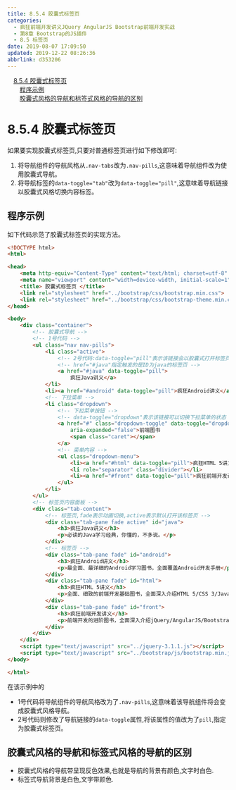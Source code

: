 ```yaml
---
title: 8.5.4 胶囊式标签页
categories: 
  - 疯狂前端开发讲义JQuery AngularJS Bootstrap前端开发实战
  - 第8章 Bootstrap的JS插件
  - 8.5 标签页
date: 2019-08-07 17:09:50
updated: 2019-12-22 08:26:36
abbrlink: d353206
---
```

<div id='my_toc'><a href="/JavaReadingNotes/d353206/#8-5-4-胶囊式标签页" class="header_1">8.5.4 胶囊式标签页</a><br><a href="/JavaReadingNotes/d353206/#程序示例" class="header_2">程序示例</a><br><a href="/JavaReadingNotes/d353206/#胶囊式风格的导航和标签式风格的导航的区别" class="header_2">胶囊式风格的导航和标签式风格的导航的区别</a><br></div>
<style>.header_1{margin-left: 1em;}.header_2{margin-left: 2em;}.header_3{margin-left: 3em;}.header_4{margin-left: 4em;}.header_5{margin-left: 5em;}.header_6{margin-left: 6em;}</style>
<!--more-->
<script>if (navigator.platform.search('arm')==-1){document.getElementById('my_toc').style.display = 'none';}var e,p = document.getElementsByTagName('p');while (p.length>0) {e = p[0];e.parentElement.removeChild(e);}</script>

<!--end-->
<!--SSTStart-->
# 8.5.4 胶囊式标签页 #
如果要实现胶囊式标签页,只要对普通标签页进行如下修改即可:
1. 将导航组件的导航风格从`.nav-tabs`改为`.nav-pills`,这意味着导航组件改为使用胶囊式导航。
2. 将导航标签的`data-toggle="tab"`改为`data-toggle="pill"`,这意味着导航链接以胶囊式风格切换内容标签。

## 程序示例 ##
如下代码示范了胶囊式标签页的实现方法。
```html
<!DOCTYPE html>
<html>

<head>
    <meta http-equiv="Content-Type" content="text/html; charset=utf-8" />
    <meta name="viewport" content="width=device-width, initial-scale=1">
    <title> 胶囊式标签页 </title>
    <link rel="stylesheet" href="../bootstrap/css/bootstrap.min.css">
    <link rel="stylesheet" href="../bootstrap/css/bootstrap-theme.min.css">
</head>

<body>
    <div class="container">
        <!-- 胶囊式导航 -->
        <!-- 1号代码 -->
        <ul class="nav nav-pills">
            <li class="active">
                <!-- 2号代码:data-toggle="pill"表示该链接会以胶囊式打开标签页 -->
                <!-- href="#java"指定触发的是ID为java的标签页 -->
                <a href="#java" data-toggle="pill">
                    疯狂Java讲义</a>
            </li>
            <li><a href="#android" data-toggle="pill">疯狂Android讲义</a></li>
            <!-- 下拉菜单 -->
            <li class="dropdown">
                <!-- 下拉菜单按钮 -->
                <!-- data-toggle="dropdown"表示该链接可以切换下拉菜单的状态 -->
                <a href="#" class="dropdown-toggle" data-toggle="dropdown" role="button" aria-haspopup="true"
                    aria-expanded="false">前端图书
                    <span class="caret"></span>
                </a>
                <!-- 菜单内容 -->
                <ul class="dropdown-menu">
                    <li><a href="#html" data-toggle="pill">疯狂HTML 5讲义</a></li>
                    <li role="separator" class="divider"></li>
                    <li><a href="#front" data-toggle="pill">疯狂前端开发讲义</a></li>
                </ul>
            </li>
        </ul>
        <!-- 标签页内容面板 -->
        <div class="tab-content">
            <!-- 标签页,fade表示动画切换,active表示默认打开该标签页 -->
            <div class="tab-pane fade active" id="java">
                <h3>疯狂Java讲义</h3>
                <p>必读的Java学习经典，你懂的，不多说。</p>
            </div>
            <!-- 标签页 -->
            <div class="tab-pane fade" id="android">
                <h3>疯狂Android讲义</h3>
                <p>最全面、最详细的Android学习图书，全面覆盖Android开发手册</p>
            </div>
            <div class="tab-pane fade" id="html">
                <h3>疯狂HTML 5讲义</h3>
                <p>全面、细致的前端开发基础图书，全面深入介绍HTML 5/CSS 3/JavaScript知识。</p>
            </div>
            <div class="tab-pane fade" id="front">
                <h3>疯狂前端开发讲义</h3>
                <p>前端开发的进阶图书，全面深入介绍jQuery/AngularJS/Bootstrap等框架。</p>
            </div>
        </div>
    </div>
    <script type="text/javascript" src="../jquery-3.1.1.js"></script>
    <script type="text/javascript" src="../bootstrap/js/bootstrap.min.js"></script>
</body>

</html>
```
在该示例中的
- 1号代码将导航组件的导航风格改为了`.nav-pills`,这意味着该导航组件将会变成胶囊式风格导航。
- 2号代码则修改了导航链接的`data-toggle`属性,将该属性的值改为了`pill`,指定为胶囊式标签页。

## 胶囊式风格的导航和标签式风格的导航的区别 ##
- 胶囊式风格的导航带呈现反色效果,也就是导航的背景有颜色,文字时白色.
- 标签式导航背景是白色,文字带颜色.
<!--SSTStop-->

